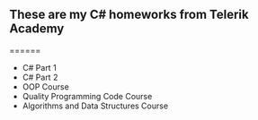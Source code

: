 <h2>These are my C# homeworks from Telerik Academy</h2>
======

<ul>
  <li>C# Part 1</li>
  <li>C# Part 2</li>
  <li>OOP Course</li>
  <li>Quality Programming Code Course</li>
  <li>Algorithms and Data Structures Course</li>
</ul>
